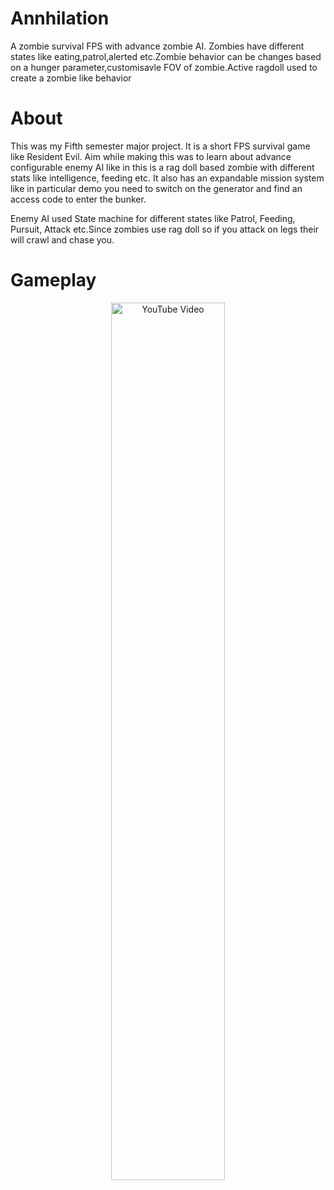 # Annhilation
A zombie survival FPS with advance zombie AI. Zombies have different states like eating,patrol,alerted etc.Zombie behavior can be changes based on a hunger parameter,customisavle FOV of zombie.Active ragdoll used to create a zombie like behavior 

# About
This was my Fifth semester major project. It is a short FPS survival game like Resident Evil. Aim while making this was to learn about advance configurable enemy AI like in this is a rag doll based zombie with different stats like intelligence, feeding etc. It also has an expandable mission system like in particular demo you need to switch on the generator and find an access code to enter the bunker. 

Enemy AI used State machine for different states like Patrol, Feeding, Pursuit, Attack etc.Since zombies use rag doll so if you attack on legs their will crawl and chase you.

# Gameplay
<div align="center">
    <a href="https://www.youtube.com/watch?v=9llbHXGiBQs">
        <img src="http://i.ytimg.com/vi/9llbHXGiBQs/hqdefault.jpg" alt="YouTube Video" style="width:60%;"/>
    </a>
</div>
